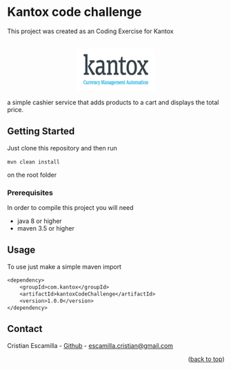 # Kantox code challenge
This project was created as an Coding Exercise for Kantox
<div id="top"></div>




<br />
<div align="center">
  <a>
    <img src="logo.png" alt="Logo" width="180" height="100">
  </a>
</div>


a simple 
cashier service that adds products to a cart and displays the total price.


<!-- GETTING STARTED -->
## Getting Started

Just clone this repository and then run 

```mvn clean install```

on the root folder

### Prerequisites

In order to compile this project you will need
* java 8 or higher
* maven 3.5 or higher  


## Usage

To use just make a simple maven import

```
<dependency>
	<groupId>com.kantox</groupId>
	<artifactId>kantoxCodeChallenge</artifactId>
	<version>1.0.0</version>
</dependency>
```


<!-- CONTACT -->
## Contact

Cristian Escamilla - [Github](https://github.com/janios) - escamilla.cristian@gmail.com


<p align="right">(<a href="#top">back to top</a>)</p>